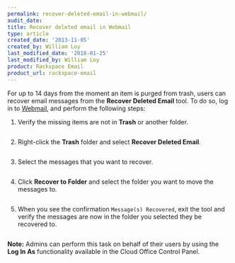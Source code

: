 ```yaml
---
permalink: recover-deleted-email-in-webmail/
audit_date:
title: Recover deleted email in Webmail
type: article
created_date: '2013-11-05'
created_by: William Loy
last_modified_date: '2018-01-25'
last_modified_by: William Loy
product: Rackspace Email
product_url: rackspace-email
---
```


For up to 14 days from the moment an item is purged from trash, users can recover email messages from the **Recover Deleted Email** tool. To do so, log in to [Webmail](https://apps.rackspace.com), and perform the following steps:

1. Verify the missing items are not in **Trash** or another folder.

    <img src="{% asset_path rackspace-email/recover-deleted-email-in-webmail/no_trash.png %}" alt="" />

1. Right-click the **Trash** folder and select **Recover Deleted Email**.

    <img src="{% asset_path rackspace-email/recover-deleted-email-in-webmail/recover_deleted_email.png %}" alt="" />

2. Select the messages that you want to recover.

    <img src="{% asset_path rackspace-email/recover-deleted-email-in-webmail/select_to_recover.png %}" alt="" />

3. Click **Recover to Folder** and select the folder you want to move the messages to.

    <img src="{% asset_path rackspace-email/recover-deleted-email-in-webmail/recover_to_folder.png %}" alt="" />

4. When you see the confirmation `Message(s) Recovered`, exit the tool and verify the messages are now in the folder you selected they be recovered to.

   <img src="{% asset_path rackspace-email/recover-deleted-email-in-webmail/recover_to_folder.png %}" alt="" />

**Note:** Admins can perform this task on behalf of their users by using the **Log In As**
functionality available in the Cloud Office Control Panel.
